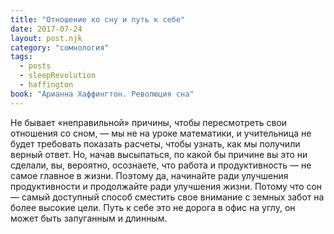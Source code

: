 ```yaml
---
title: "Отношение ко сну и путь к себе"
date: 2017-07-24
layout: post.njk
category: "сомнология"
tags:
  - posts
  - sleepRevolution
  - haffington
book: "Арианна Хаффингтон. Революция сна"
---
```


Не бывает «неправильной» причины, чтобы пересмотреть свои отношения со сном, — мы не на уроке математики, и учительница не будет требовать показать расчеты, чтобы узнать, как мы получили верный ответ. Но, начав высыпаться, по какой бы причине вы это ни сделали, вы, вероятно, осознаете, что работа и продуктивность — не самое главное в жизни. Поэтому да, начинайте ради улучшения продуктивности и продолжайте ради улучшения жизни. Потому что сон — самый доступный способ сместить свое внимание с земных забот на более высокие цели. Путь к себе это не дорога в офис на углу, он может быть запуганным и длинным.

